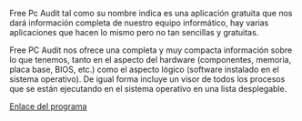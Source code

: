 Free Pc Audit tal como su nombre indica es una aplicación gratuita que nos dará información completa de nuestro equipo informático, hay varias aplicaciones que hacen lo mismo pero no tan sencillas y gratuitas.

Free PC Audit nos ofrece una completa y muy compacta información sobre lo que tenemos, tanto en el aspecto del hardware (componentes, memoria, placa base, BIOS, etc.) como el aspecto lógico (software instalado en el sistema operativo). De igual forma incluye un visor de todos los procesos que se están ejecutando en el sistema operativo en una lista desplegable.

[Enlace del programa](https://free-pc-audit.uptodown.com/windows)
